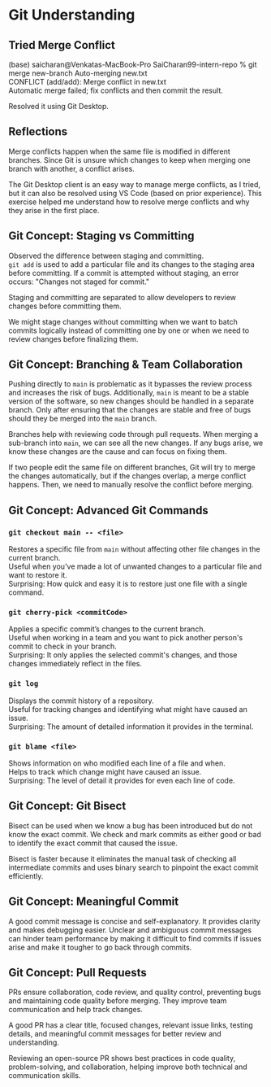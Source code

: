 # Git Understanding

## Tried Merge Conflict

(base) saicharan@Venkatas-MacBook-Pro SaiCharan99-intern-repo % git merge new-branch
Auto-merging new.txt  
CONFLICT (add/add): Merge conflict in new.txt  
Automatic merge failed; fix conflicts and then commit the result.

Resolved it using Git Desktop.

## Reflections

Merge conflicts happen when the same file is modified in different branches. Since Git is unsure which changes to keep when merging one branch with another, a conflict arises.

The Git Desktop client is an easy way to manage merge conflicts, as I tried, but it can also be resolved using VS Code (based on prior experience). This exercise helped me understand how to resolve merge conflicts and why they arise in the first place.

## Git Concept: Staging vs Committing

Observed the difference between staging and committing.  
`git add` is used to add a particular file and its changes to the staging area before committing. If a commit is attempted without staging, an error occurs: "Changes not staged for commit."

Staging and committing are separated to allow developers to review changes before committing them.

We might stage changes without committing when we want to batch commits logically instead of committing one by one or when we need to review changes before finalizing them.

## Git Concept: Branching & Team Collaboration

Pushing directly to `main` is problematic as it bypasses the review process and increases the risk of bugs. Additionally, `main` is meant to be a stable version of the software, so new changes should be handled in a separate branch. Only after ensuring that the changes are stable and free of bugs should they be merged into the `main` branch.

Branches help with reviewing code through pull requests. When merging a sub-branch into `main`, we can see all the new changes. If any bugs arise, we know these changes are the cause and can focus on fixing them.

If two people edit the same file on different branches, Git will try to merge the changes automatically, but if the changes overlap, a merge conflict happens. Then, we need to manually resolve the conflict before merging.

## Git Concept: Advanced Git Commands

### `git checkout main -- <file>`

Restores a specific file from `main` without affecting other file changes in the current branch.  
Useful when you've made a lot of unwanted changes to a particular file and want to restore it.  
Surprising: How quick and easy it is to restore just one file with a single command.

### `git cherry-pick <commitCode>`

Applies a specific commit’s changes to the current branch.  
Useful when working in a team and you want to pick another person's commit to check in your branch.  
Surprising: It only applies the selected commit's changes, and those changes immediately reflect in the files.

### `git log`

Displays the commit history of a repository.  
Useful for tracking changes and identifying what might have caused an issue.  
Surprising: The amount of detailed information it provides in the terminal.

### `git blame <file>`

Shows information on who modified each line of a file and when.  
Helps to track which change might have caused an issue.  
Surprising: The level of detail it provides for even each line of code.

## Git Concept: Git Bisect

Bisect can be used when we know a bug has been introduced but do not know the exact commit. We check and mark commits as either good or bad to identify the exact commit that caused the issue.

Bisect is faster because it eliminates the manual task of checking all intermediate commits and uses binary search to pinpoint the exact commit efficiently.

## Git Concept: Meaningful Commit

A good commit message is concise and self-explanatory. It provides clarity and makes debugging easier. Unclear and ambiguous commit messages can hinder team performance by making it difficult to find commits if issues arise and make it tougher to go back through commits.

## Git Concept: Pull Requests

PRs ensure collaboration, code review, and quality control, preventing bugs and maintaining code quality before merging. They improve team communication and help track changes.

A good PR has a clear title, focused changes, relevant issue links, testing details, and meaningful commit messages for better review and understanding.

Reviewing an open-source PR shows best practices in code quality, problem-solving, and collaboration, helping improve both technical and communication skills.
